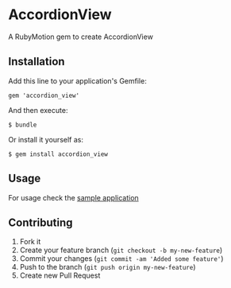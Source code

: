 # AccordionView

A RubyMotion gem to create AccordionView

## Installation

Add this line to your application's Gemfile:

    gem 'accordion_view'

And then execute:

    $ bundle

Or install it yourself as:

    $ gem install accordion_view

## Usage

For usage check the [sample application](https://github.com/toamitkumar/AccordionUIView)

## Contributing

1. Fork it
2. Create your feature branch (`git checkout -b my-new-feature`)
3. Commit your changes (`git commit -am 'Added some feature'`)
4. Push to the branch (`git push origin my-new-feature`)
5. Create new Pull Request
